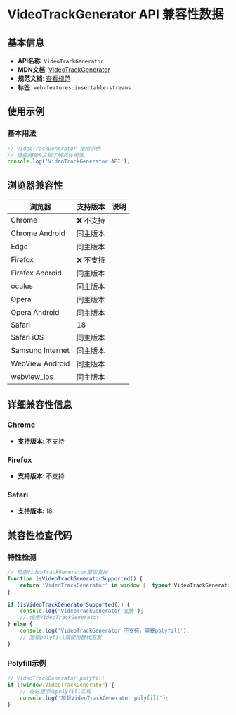 # VideoTrackGenerator API 兼容性数据

## 基本信息

- **API名称**: `VideoTrackGenerator`
- **MDN文档**: [VideoTrackGenerator](https://developer.mozilla.org/docs/Web/API/VideoTrackGenerator)
- **规范文档**: [查看规范](https://w3c.github.io/mediacapture-transform/#videotrackgenerator)
- **标签**: `web-features:insertable-streams`

## 使用示例

### 基本用法

```javascript
// VideoTrackGenerator 使用示例
// 请查阅MDN文档了解具体用法
console.log('VideoTrackGenerator API');
```

## 浏览器兼容性

| 浏览器 | 支持版本 | 说明 |
|--------|----------|------|
| Chrome | ❌ 不支持 |  |
| Chrome Android | 同主版本 |  |
| Edge | 同主版本 |  |
| Firefox | ❌ 不支持 |  |
| Firefox Android | 同主版本 |  |
| oculus | 同主版本 |  |
| Opera | 同主版本 |  |
| Opera Android | 同主版本 |  |
| Safari | 18 |  |
| Safari iOS | 同主版本 |  |
| Samsung Internet | 同主版本 |  |
| WebView Android | 同主版本 |  |
| webview_ios | 同主版本 |  |

## 详细兼容性信息

### Chrome

- **支持版本**: 不支持

### Firefox

- **支持版本**: 不支持

### Safari

- **支持版本**: 18

## 兼容性检查代码

### 特性检测

```javascript
// 检查VideoTrackGenerator是否支持
function isVideoTrackGeneratorSupported() {
    return 'VideoTrackGenerator' in window || typeof VideoTrackGenerator !== 'undefined';
}

if (isVideoTrackGeneratorSupported()) {
    console.log('VideoTrackGenerator 支持');
    // 使用VideoTrackGenerator
} else {
    console.log('VideoTrackGenerator 不支持，需要polyfill');
    // 加载polyfill或使用替代方案
}
```

### Polyfill示例

```javascript
// VideoTrackGenerator polyfill
if (!window.VideoTrackGenerator) {
    // 在这里添加polyfill实现
    console.log('加载VideoTrackGenerator polyfill');
}
```

